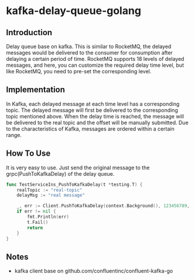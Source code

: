 # kafka-delay-queue-golang

## Introduction
Delay queue base on kafka. This is similar to RocketMQ, the delayed messages would be delivered to the consumer for consumption after delaying a certain period of time. RocketMQ supports 18 levels of delayed messages, and here, you can customize the required delay time level, but like RocketMQ, you need to pre-set the corresponding level.


## Implementation
In Kafka, each delayed message at each time level has a corresponding topic. The delayed message will first be delivered to the corresponding topic mentioned above. When the delay time is reached, the message will be delivered to the real topic and the offset will be manually submitted.
Due to the characteristics of Kafka, messages are ordered within a certain range.

## How To Use
It is very easy to use. Just send the original message to the grpc(PushToKafkaDelay) of the delay queue.

```go
func TestServiceIns_PushToKafkaDelay(t *testing.T) {
	realTopic := "real-topic"
	delayMsg := "real message"

	_, err := Client.PushToKafkaDelay(context.Background(), 123456789, realTopic, delayMsg, push.DelayEnum_DelayEnum1m)
	if err != nil {
		fmt.Println(err)
		t.Fail()
		return
	}
}
```


## Notes
* kafka client base on github.com/confluentinc/confluent-kafka-go
